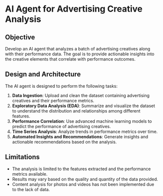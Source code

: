 # AI Agent for Advertising Creative Analysis

## Objective
Develop an AI agent that analyzes a batch of advertising creatives along with their performance data. The goal is to provide actionable insights into the creative elements that correlate with performance outcomes.

## Design and Architecture
The AI agent is designed to perform the following tasks:
1. **Data Ingestion**: Upload and clean the dataset containing advertising creatives and their performance metrics.
2. **Exploratory Data Analysis (EDA)**: Summarize and visualize the dataset to understand the distribution and relationships among different features.
3. **Performance Correlation**: Use advanced machine learning models to predict the performance of advertising creatives.
4. **Time Series Analysis**: Analyze trends in performance metrics over time.
5. **Automated Insights and Recommendations**: Generate insights and actionable recommendations based on the analysis.

## Limitations
- The analysis is limited to the features extracted and the performance metrics available.
- Results may vary based on the quality and quantity of the data provided.
- Content analysis for photos and videos has not been implemented due to the lack of data.
